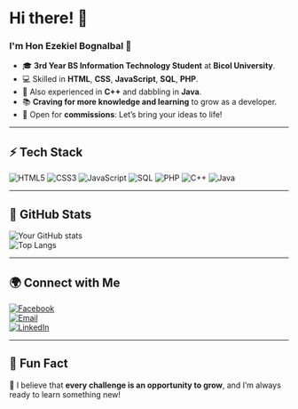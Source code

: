 # Hi there! 👋  
### I'm Hon Ezekiel Bognalbal 🚀  

- 🎓 **3rd Year BS Information Technology Student** at **Bicol University**.  
- 💻 Skilled in **HTML**, **CSS**, **JavaScript**, **SQL**, **PHP**.  
- 🔧 Also experienced in **C++** and dabbling in **Java**.  
- 📚 **Craving for more knowledge and learning** to grow as a developer.  
- 💼 Open for **commissions**: Let’s bring your ideas to life!  

---

## ⚡ Tech Stack  
![HTML5](https://img.shields.io/badge/-HTML5-E34F26?style=flat&logo=html5&logoColor=white)
![CSS3](https://img.shields.io/badge/-CSS3-1572B6?style=flat&logo=css3&logoColor=white)
![JavaScript](https://img.shields.io/badge/-JavaScript-F7DF1E?style=flat&logo=javascript&logoColor=black)
![SQL](https://img.shields.io/badge/-SQL-4479A1?style=flat&logo=MySQL&logoColor=white)
![PHP](https://img.shields.io/badge/-PHP-777BB4?style=flat&logo=php&logoColor=white)
![C++](https://img.shields.io/badge/-C++-00599C?style=flat&logo=c%2B%2B&logoColor=white)
![Java](https://img.shields.io/badge/-Java-007396?style=flat&logo=java&logoColor=white)

---

## 🌟 GitHub Stats  
![Your GitHub stats](https://github-readme-stats.vercel.app/api?username=HonTheCoderl&show_icons=true&theme=radical)  
![Top Langs](https://github-readme-stats.vercel.app/api/top-langs/?username=HonTheCoder&layout=compact&theme=radical)

---

## 🌍 Connect with Me  
[![Facebook](https://img.shields.io/badge/-Facebook-1877F2?style=flat&logo=facebook&logoColor=white)](https://www.facebook.com/yourprofile)  
[![Email](https://img.shields.io/badge/-Email-D14836?style=flat&logo=gmail&logoColor=white)](mailto:your-email@example.com)  
[![LinkedIn](https://img.shields.io/badge/-LinkedIn-0077B5?style=flat&logo=linkedin&logoColor=white)](https://www.linkedin.com/in/yourprofile/)  

---

## 🌈 Fun Fact  
🌟 I believe that **every challenge is an opportunity to grow**, and I’m always ready to learn something new!  
